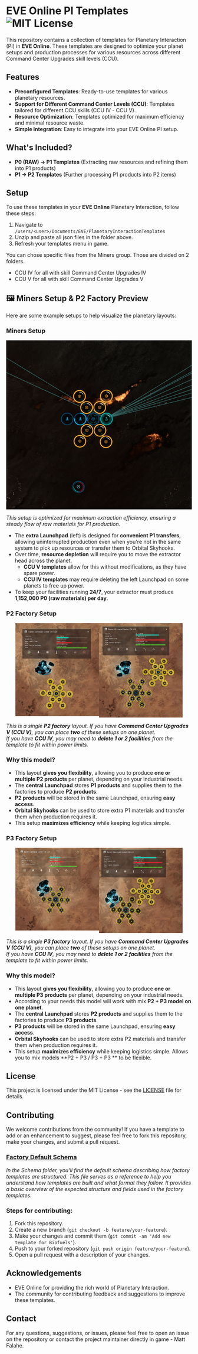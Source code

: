 # EVE Online PI Templates ![MIT License](https://img.shields.io/badge/license-MIT-blue.svg)

This repository contains a collection of templates for Planetary Interaction (PI) in **EVE Online**. These templates are designed to optimize your planet setups and production processes for various resources across different Command Center Upgrades skill levels (CCU).

## Features

- **Preconfigured Templates**: Ready-to-use templates for various planetary resources.
- **Support for Different Command Center Levels (CCU)**: Templates tailored for different CCU skills (CCU IV - CCU V).
- **Resource Optimization**: Templates optimized for maximum efficiency and minimal resource waste.
- **Simple Integration**: Easy to integrate into your EVE Online PI setup.

## What's Included?
- **P0 (RAW) → P1 Templates** (Extracting raw resources and refining them into P1 products)
- **P1 → P2 Templates** (Further processing P1 products into P2 items)

## Setup

To use these templates in your **EVE Online** Planetary Interaction, follow these steps:

1. Navigate to `/users/<user>/Documents/EVE/PlanetaryInteractionTemplates`
2. Unzip and paste all json files in the folder above.
3. Refresh your templates menu in game.

You can chose specific files from the Miners group. Those are divided on 2 folders. 
- CCU IV for all with skill Command Center Upgrades IV
- CCU V for all with skill Command Center Upgrades V

## 🖼️ Miners Setup & P2 Factory Preview
Here are some example setups to help visualize the planetary layouts:

### **Miners Setup**

<div style="display: flex; justify-content: center; align-items: flex-start;">
    <img src="Templates/images/Miners_setup_preview.png" style="height: auto; width: auto;">
</div>

*This setup is optimized for maximum extraction efficiency, ensuring a steady flow of raw materials for P1 production.*  

- The **extra Launchpad** (left) is designed for **convenient P1 transfers**, allowing uninterrupted production even when you're not in the same system to pick up resources or transfer them to Orbital Skyhooks.  
- Over time, **resource depletion** will require you to move the extractor head across the planet.  
  - **CCU V templates** allow for this without modifications, as they have spare power.  
  - **CCU IV templates** may require deleting the left Launchpad on some planets to free up power.  
- To keep your facilities running **24/7**, your extractor must produce **1,152,000 P0 (raw materials) per day**.  

### P2 Factory Setup  

<div style="display: flex; justify-content: center; align-items: flex-start;">
    <img id="img1" src="Templates/images/1_x_P2_Factory_preview.png" style="width: 45%; height: auto;">
    <img id="img2" src="Templates/images/2_x_P2_Factory_preview.png" style="width: 45%; height: auto;">
</div>

*This is a single **P2 factory** layout. If you have **Command Center Upgrades V (CCU V)**, you can place **two** of these setups on one planet.  
If you have **CCU IV**, you may need to **delete 1 or 2 facilities** from the template to fit within power limits.*  

### **Why this model?**  
- This layout **gives you flexibility**, allowing you to produce **one or multiple P2 products** per planet, depending on your industrial needs.  
- The **central Launchpad** stores **P1 products** and supplies them to the factories to produce **P2 products**.  
- **P2 products** will be stored in the same Launchpad, ensuring **easy access**.  
- **Orbital Skyhooks** can be used to store extra P1 materials and transfer them when production requires it.  
- This setup **maximizes efficiency** while keeping logistics simple.

### P3 Factory Setup  

<div style="display: flex; justify-content: center; align-items: flex-start;">
    <img id="img1" src="Templates/images/1_x_P3_Factory_preview.png" style="width: 45%; height: auto;">
    <img id="img2" src="Templates/images/2_x_P3_Factory_preview.png" style="width: 45%; height: auto;">
</div>

*This is a single **P3 factory** layout. If you have **Command Center Upgrades V (CCU V)**, you can place **two** of these setups on one planet.  
If you have **CCU IV**, you may need to **delete 1 or 2 facilities** from the template to fit within power limits.*  

### **Why this model?**  
- This layout **gives you flexibility**, allowing you to produce **one or multiple P3 products** per planet, depending on your industrial needs.
- According to your needs this model will work with mix **P2 + P3 model on one planet**.   
- The **central Launchpad** stores **P2 products** and supplies them to the factories to produce **P3 products**.  
- **P3 products** will be stored in the same Launchpad, ensuring **easy access**.  
- **Orbital Skyhooks** can be used to store extra P2 materials and transfer them when production requires it.  
- This setup **maximizes efficiency** while keeping logistics simple. Allows you to mix models **P2 + P3 / P3 + P3 ** to be flexible. 

## License

This project is licensed under the MIT License - see the [LICENSE](LICENSE) file for details.

## Contributing

We welcome contributions from the community! If you have a template to add or an enhancement to suggest, please feel free to fork this repository, make your changes, and submit a pull request.

### [Factory Default Schema](https://github.com/MattFalahe/EVE-PI-Templates/blob/dev/Templates/Schema/Default%20Schema%20for%20Factory.json)

*In the Schema folder, you'll find the default schema describing how factory templates are structured. This file serves as a reference to help you understand how templates are built and what format they follow. It provides a basic overview of the expected structure and fields used in the factory templates.*

### Steps for contributing:

1. Fork this repository.
2. Create a new branch (`git checkout -b feature/your-feature`).
3. Make your changes and commit them (`git commit -am 'Add new template for Biofuels'`).
4. Push to your forked repository (`git push origin feature/your-feature`).
5. Open a pull request with a description of your changes.

## Acknowledgements

- EVE Online for providing the rich world of Planetary Interaction.
- The community for contributing feedback and suggestions to improve these templates.

## Contact

For any questions, suggestions, or issues, please feel free to open an issue on the repository or contact the project maintainer directly in game - Matt Falahe.
